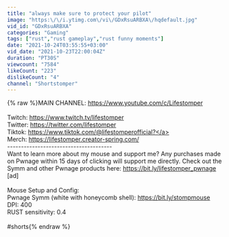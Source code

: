 ```yaml
---
title: "always make sure to protect your pilot"
image: "https:\/\/i.ytimg.com\/vi\/GDxRsuARBXA\/hqdefault.jpg"
vid_id: "GDxRsuARBXA"
categories: "Gaming"
tags: ["rust","rust gameplay","rust funny moments"]
date: "2021-10-24T03:55:55+03:00"
vid_date: "2021-10-23T22:00:04Z"
duration: "PT30S"
viewcount: "7584"
likeCount: "223"
dislikeCount: "4"
channel: "Shortstomper"
---
```

{% raw %}MAIN CHANNEL: <a rel="nofollow" target="blank" href="https://www.youtube.com/c/Lifestomper">https://www.youtube.com/c/Lifestomper</a><br /><br />Twitch: <a rel="nofollow" target="blank" href="https://www.twitch.tv/lifestomper">https://www.twitch.tv/lifestomper</a><br />Twitter: <a rel="nofollow" target="blank" href="https://twitter.com/lifestomper">https://twitter.com/lifestomper</a><br />Tiktok: <a rel="nofollow" target="blank" href="https://www.tiktok.com/@lifestomperofficial?">https://www.tiktok.com/@lifestomperofficial?</a><br />Merch: <a rel="nofollow" target="blank" href="https://lifestomper.creator-spring.com/">https://lifestomper.creator-spring.com/</a><br />--------------------------------------<br />Want to learn more about my mouse and support me? Any purchases made on Pwnage within 15 days of clicking will support me directly. Check out the Symm and other Pwnage products here: <a rel="nofollow" target="blank" href="https://bit.ly/lifestomper_pwnage">https://bit.ly/lifestomper_pwnage</a> [ad]<br /><br />Mouse Setup and Config: <br />Pwnage Symm (white with honeycomb shell): <a rel="nofollow" target="blank" href="https://bit.ly/stompmouse">https://bit.ly/stompmouse</a> <br />DPI: 400<br />RUST sensitivity: 0.4<br /><br />#shorts{% endraw %}
